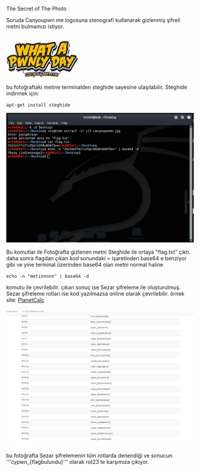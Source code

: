 The Secret of The Photo

Soruda Canyoupwn me logosuna stenografi kullanarak gizlenmiş şifreli metni bulmamızı istiyor.

![cypwn](img/ctf-canyoupwnme.jpg)

bu fotoğraftaki metine terminalden steghide sayesine ulaşılabilir.
Steghide indirmek için:
```
apt-get install steghide
```

![komut](img/komut.png)

Bu komutlar ile Fotoğrafta gizlenen metni Steghide ile ortaya "flag.txt" çıktı.
 daha sonra flagdan çıkan kod sonundaki = işaretinden base64 e benziyor gibi ve yine terminal
 üzerinden base64 olan metni normal haline

 ```
 echo -n "metinnnnn" | base64 -d
 ```

komutu ile çevrilebilir.
çıkan sonuç ise Sezar şifreleme ile oluşturulmuş. Sezar şifreleme rotları ise kod yazılmazsa online
olarak çevrilebilir.
örnek site: 
[PlanetCalc](https://planetcalc.com/1434/)

![rot](img/rot.png)

bu fotoğrafta Sezar şifrelemenin tüm rotlarda denendiği ve sonucun '''cypwn_{flagbulundu}'''
olarak rot23 te karşımıza çıkıyor.
